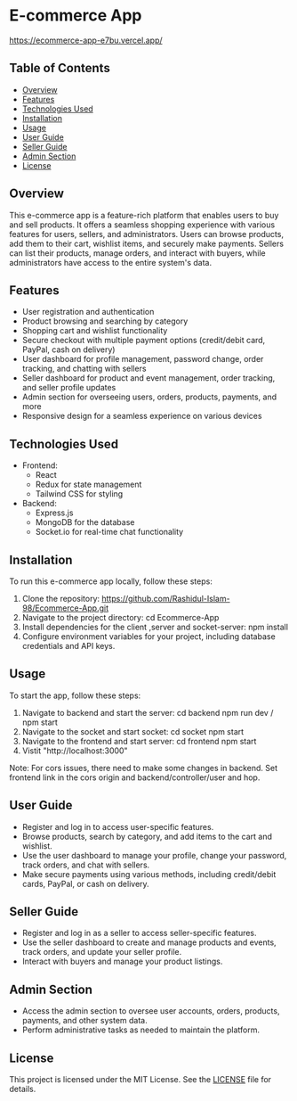 # E-commerce App
  https://ecommerce-app-e7bu.vercel.app/

## Table of Contents

- [Overview](#overview)
- [Features](#features)
- [Technologies Used](#technologies-used)
- [Installation](#installation)
- [Usage](#usage)
- [User Guide](#user-guide)
- [Seller Guide](#seller-guide)
- [Admin Section](#admin-section)
- [License](#license)

## Overview

This e-commerce app is a feature-rich platform that enables users to buy and sell products. It offers a seamless shopping experience with various features for users, sellers, and administrators. Users can browse products, add them to their cart, wishlist items, and securely make payments. Sellers can list their products, manage orders, and interact with buyers, while administrators have access to the entire system's data.

## Features

- User registration and authentication
- Product browsing and searching by category
- Shopping cart and wishlist functionality
- Secure checkout with multiple payment options (credit/debit card, PayPal, cash on delivery)
- User dashboard for profile management, password change, order tracking, and chatting with sellers
- Seller dashboard for product and event management, order tracking, and seller profile updates
- Admin section for overseeing users, orders, products, payments, and more
- Responsive design for a seamless experience on various devices

## Technologies Used

- Frontend:
  - React
  - Redux for state management
  - Tailwind CSS for styling
- Backend:
  - Express.js
  - MongoDB for the database
  - Socket.io for real-time chat functionality

## Installation

To run this e-commerce app locally, follow these steps:

1. Clone the repository:
   https://github.com/Rashidul-Islam-98/Ecommerce-App.git
2. Navigate to the project directory:
   cd Ecommerce-App
3. Install dependencies for the client ,server and socket-server:
   npm install
4. Configure environment variables for your project, including database credentials and API keys.

## Usage

To start the app, follow these steps:

1. Navigate to backend and start the server:
   cd backend
   npm run dev / npm start
2. Navigate to the socket and start socket:
   cd socket
   npm start
3. Navigate to the frontend and start server:
   cd frontend
   npm start
4. Vistit "http://localhost:3000"

Note: For cors issues, there need to make some changes in backend. Set frontend link in the cors origin and backend/controller/user and hop.

## User Guide

- Register and log in to access user-specific features.
- Browse products, search by category, and add items to the cart and wishlist.
- Use the user dashboard to manage your profile, change your password, track orders, and chat with sellers.
- Make secure payments using various methods, including credit/debit cards, PayPal, or cash on delivery.

## Seller Guide

- Register and log in as a seller to access seller-specific features.
- Use the seller dashboard to create and manage products and events, track orders, and update your seller profile.
- Interact with buyers and manage your product listings.

## Admin Section

- Access the admin section to oversee user accounts, orders, products, payments, and other system data.
- Perform administrative tasks as needed to maintain the platform.

## License

This project is licensed under the MIT License. See the [LICENSE](LICENSE) file for details.


